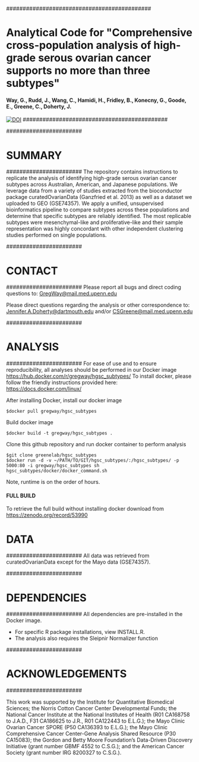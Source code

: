 
############################################
# Analytical Code for "Comprehensive cross-population analysis of high-grade serous ovarian cancer supports no more than three subtypes"

#### Way, G., Rudd, J., Wang, C., Hamidi, H., Fridley, B., Konecny, G., Goode, E., Greene, C., Doherty, J. 

[![DOI](https://zenodo.org/badge/doi/10.5281/zenodo.32906.svg)](http://dx.doi.org/10.5281/zenodo.32906)
############################################

#######################
# SUMMARY
#######################
The repository contains instructions to replicate the analysis of identifying high-grade serous ovarian cancer subtypes across Australian, American, and Japanese populations. We leverage data from a variety of studies extracted from the bioconductor package curatedOvarianData (Ganzfried et al. 2013) as well as a dataset we uploaded to GEO (GSE74357). We apply a unified, unsupervised bioinformatics pipeline to compare subtypes across these populations and determine that specific subtypes are reliably identified. The most replicable subtypes were mesenchymal-like and proliferative-like and their sample representation was highly concordant with other independent clustering studies performed on single populations.

#######################
# CONTACT
#######################
Please report all bugs and direct coding questions to:
GregWay@mail.med.upenn.edu

Please direct questions regarding the analysis or other correspondence to:
Jennifer.A.Doherty@dartmouth.edu and/or CSGreene@mail.med.upenn.edu

#######################
# ANALYSIS
#######################
For ease of use and to ensure reproducibility, all analyses should be performed in our Docker image <https://hub.docker.com/r/gregway/hgsc_subtypes/>
To install docker, please follow the friendly instructions provided here: <https://docs.docker.com/linux/>

After installing Docker, install our docker image
~~~~~~~~~~~~~~~~~~~~~~~~~~~~~
$docker pull gregway/hgsc_subtypes
~~~~~~~~~~~~~~~~~~~~~~~~~~~~~
Build docker image
~~~~~~~~~~~~~~~~~~~~~~~~~~~~~
$docker build -t gregway/hgsc_subtypes .
~~~~~~~~~~~~~~~~~~~~~~~~~~~~~
Clone this github repository and run docker container to perform analysis
~~~~~~~~~~~~~~~~~~~~~~~~~~~~~
$git clone greenelab/hgsc_subtypes
$docker run -d -v ~/PATH/TO/GIT/hgsc_subtypes/:/hgsc_subtypes/ -p 5000:80 -i gregway/hgsc_subtypes sh hgsc_subtypes/docker/docker_command.sh
~~~~~~~~~~~~~~~~~~~~~~~~~~~~~
Note, runtime is on the order of hours.

####  FULL BUILD

To retrieve the full build without installing docker download from <https://zenodo.org/record/53990>
# DATA
#######################
All data was retrieved from curatedOvarianData except for the Mayo data (GSE74357).

#######################
# DEPENDENCIES
#######################
All dependencies are pre-installed in the Docker image. 

* For specific R package installations, view INSTALL.R. 
* The analysis also requires the Sleipnir Normalizer function

#######################
# ACKNOWLEDGEMENTS
#######################

This work was supported by the Institute for Quantitative Biomedical Sciences; the Norris Cotton Cancer Center Developmental Funds; the National Cancer Institute at the National Institutes of Health (R01 CA168758 to J.A.D., F31 CA186625 to J.R., R01 CA122443 to E.L.G.); the Mayo Clinic Ovarian Cancer SPORE (P50 CA136393 to E.L.G.); the Mayo Clinic Comprehensive Cancer Center-Gene Analysis Shared Resource (P30 CA15083); the Gordon and Betty Moore Foundation’s Data-Driven Discovery Initiative (grant number GBMF 4552 to C.S.G.); and the American Cancer Society (grant number IRG 8200327 to C.S.G.).
